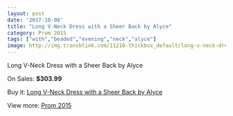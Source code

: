 ```yaml
---
layout: post
date: '2017-10-08'
title: "Long V-Neck Dress with a Sheer Back by Alyce"
category: Prom 2015
tags: ["with","beaded","evening","neck","alyce"]
image: http://img.transblink.com/11210-thickbox_default/long-v-neck-dress-with-a-sheer-back-by-alyce.jpg
---
```

Long V-Neck Dress with a Sheer Back by Alyce

On Sales: **$303.99**
<a href="https://www.transblink.com/en/prom-2015/3645-long-v-neck-dress-with-a-sheer-back-by-alyce.html"><amp-img layout="responsive" width="600" height="600" src="//img.transblink.com/11210-thickbox_default/long-v-neck-dress-with-a-sheer-back-by-alyce.jpg" alt="Long V-Neck Dress with a Sheer Back by Alyce 0" /></a>
<a href="https://www.transblink.com/en/prom-2015/3645-long-v-neck-dress-with-a-sheer-back-by-alyce.html"><amp-img layout="responsive" width="600" height="600" src="//img.transblink.com/11211-thickbox_default/long-v-neck-dress-with-a-sheer-back-by-alyce.jpg" alt="Long V-Neck Dress with a Sheer Back by Alyce 1" /></a>

Buy it: [Long V-Neck Dress with a Sheer Back by Alyce](https://www.transblink.com/en/prom-2015/3645-long-v-neck-dress-with-a-sheer-back-by-alyce.html "Long V-Neck Dress with a Sheer Back by Alyce")

View more: [Prom 2015](https://www.transblink.com/en/10-prom-2015 "Prom 2015")